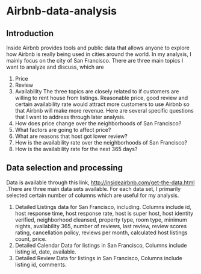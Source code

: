 # Airbnb-data-analysis
## Introduction 
Inside Airbnb provides tools and public data that allows anyone to explore how Airbnb is really being used in cities around the world. In my analysis, I mainly focus on the city of San Francisco. There are three main topics I want to analyze and discuss, which are 
1. Price 
2. Review 
3. Availability
The three topics are closely related to if customers are willing to rent house from listings. Reasonable price, good review and certain availability rate would attract more customers to use Airbnb so that Airbnb will make more revenue. Here are several specific questions that I want to address through later analysis. 
1.	How does price change over the neighborhoods of San Francisco? 
2.	What factors are going to affect price? 
3.	What are reasons that host got lower review? 
4.	How is the availability rate over the neighborhoods of San Francisco?
5.	How is the availability rate for the next 365 days? 
## Data selection and processing
Data is available through this link, http://insideairbnb.com/get-the-data.html .There are three main data sets available. For each data set, I primarily selected certain number of columns which are useful for my analysis. 
1.	Detailed Listings data for San Francisco, including. Columns include id, host response time, host response rate, host is super host, host identity verified, neighborhood cleansed, property type, room type, minimum nights, availability 365, number of reviews, last review, review scores rating, cancellation policy, reviews per month, calculated host listings count, price.
2.	Detailed Calendar Data for listings in San Francisco, Columns include listing id, date, available.
3.	Detailed Review Data for listings in San Francisco, Columns include listing id, comments.

